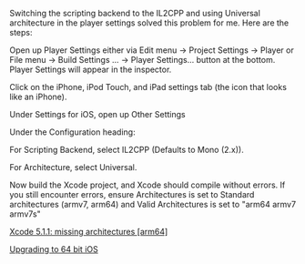 Switching the scripting backend to the IL2CPP and using Universal architecture in the player settings solved this problem for me. Here are the steps:

Open up Player Settings either via Edit menu -> Project Settings -> Player or File menu -> Build Settings ... -> Player Settings... button at the bottom. Player Settings will appear in the inspector.

Click on the iPhone, iPod Touch, and iPad settings tab (the icon that looks like an iPhone).

Under Settings for iOS, open up Other Settings

Under the Configuration heading:

For Scripting Backend, select IL2CPP (Defaults to Mono (2.x)).

For Architecture, select Universal.

Now build the Xcode project, and Xcode should compile without errors. If you still encounter errors, ensure Architectures is set to Standard architectures (armv7, arm64) and Valid Architectures is set to "arm64 armv7 armv7s"

[Xcode 5.1.1: missing architectures [arm64]](http://answers.unity3d.com/questions/788331/xcode-511-missing-architectures-arm64.html)

[Upgrading to 64 bit iOS](https://docs.unity3d.com/Manual/iphone-64bit.html)